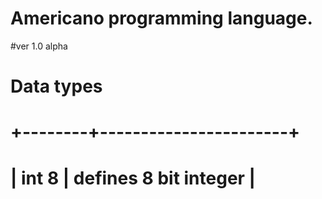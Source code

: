 # Americano programming language.
#ver 1.0 alpha
#
# Data types 
#  +--------+-----------------------+
#  |  int 8 | defines 8 bit integer |
